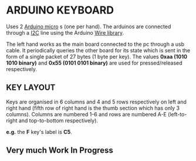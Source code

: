 
# ARDUINO KEYBOARD

Uses 2 [Arduino micro](https://store.arduino.cc/usa/arduino-micro) s (one per hand).
The arduinos are connected through a [I2C](https://cs.wikipedia.org/wiki/I%C2%B2C) line using the Arduino [Wire library](https://www.arduino.cc/en/Reference/Wire).

The left hand works as the main board connected to the pc through a usb cable. It periodically queries the other board for its state which is sent in the form of a single packet of 27 bytes (1 byte per key).
The values **0xaa (1010 1010 binary)** and **0x55 (0101 0101 binary)** are used for pressed/released respectively.


## KEY LAYOUT

Keys are organised in 6 columns and 4 and 5 rows respectively on left and right hand (fifth row of right hand is the thumb section which has only 3 columns).
Columns are numbered 1-6 and rows are numbered A-E (left-to-right and top-to-bottom respectively).

**e.g.** the **F** key's label is **C5**.

## Very much Work In Progress
